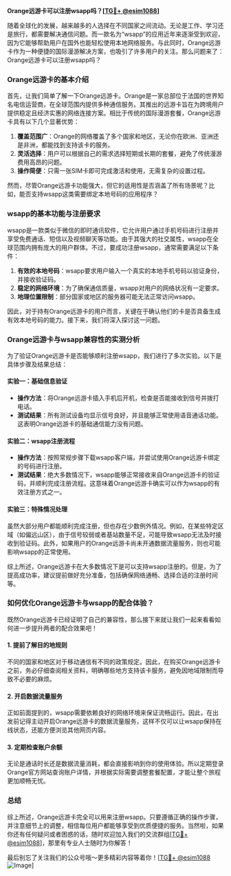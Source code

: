 **Orange远游卡可以注册wsapp吗？[[TG💪+ @esim1088](https://t.me/s/esim1088)]**

随着全球化的发展，越来越多的人选择在不同国家之间流动。无论是工作、学习还是旅行，都需要解决通信问题。而一款名为“wsapp”的应用近年来逐渐受到欢迎，因为它能够帮助用户在国外也能轻松使用本地网络服务。与此同时，Orange远游卡作为一种便捷的国际漫游解决方案，也吸引了许多用户的关注。那么问题来了：Orange远游卡可以注册wsapp吗？

### Orange远游卡的基本介绍

首先，让我们简单了解一下Orange远游卡。Orange是一家总部位于法国的世界知名电信运营商，在全球范围内提供多种通信服务。其推出的远游卡旨在为跨境用户提供稳定且经济实惠的网络连接方案。相比于传统的国际漫游套餐，Orange远游卡具有以下几个显著优势：

1. **覆盖范围广**：Orange的网络覆盖了多个国家和地区，无论你在欧洲、亚洲还是非洲，都能找到支持该卡的服务。
2. **灵活选择**：用户可以根据自己的需求选择短期或长期的套餐，避免了传统漫游费用高昂的问题。
3. **操作简便**：只需一张SIM卡即可完成激活和使用，无需复杂的设置过程。

然而，尽管Orange远游卡功能强大，但它的适用性是否涵盖了所有场景呢？比如，能否支持wsapp这类需要绑定本地号码的应用程序？

### wsapp的基本功能与注册要求

wsapp是一款类似于微信的即时通讯软件，它允许用户通过手机号码进行注册并享受免费通话、短信以及视频聊天等功能。由于其强大的社交属性，wsapp在全球范围内拥有庞大的用户群体。不过，要成功注册wsapp，通常需要满足以下条件：

1. **有效的本地号码**：wsapp要求用户输入一个真实的本地手机号码以验证身份，并接收验证码。
2. **稳定的网络环境**：为了确保通信质量，wsapp对用户的网络状况有一定要求。
3. **地理位置限制**：部分国家或地区的服务器可能无法正常访问wsapp。

因此，对于持有Orange远游卡的用户而言，关键在于确认他们的卡是否具备生成有效本地号码的能力。接下来，我们将深入探讨这一问题。

### Orange远游卡与wsapp兼容性的实测分析

为了验证Orange远游卡是否能够顺利注册wsapp，我们进行了多次实验。以下是具体步骤及结果总结：

#### 实验一：基础信息验证
- **操作方法**：将Orange远游卡插入手机后开机，检查是否能接收到信号并拨打电话。
- **测试结果**：所有测试设备均显示信号良好，并且能够正常使用语音通话功能。这表明Orange远游卡的基础通信能力没有问题。

#### 实验二：wsapp注册流程
- **操作方法**：按照常规步骤下载wsapp客户端，并尝试使用Orange远游卡绑定的号码进行注册。
- **测试结果**：绝大多数情况下，wsapp能够正常接收来自Orange远游卡的验证码，并顺利完成注册流程。这意味着Orange远游卡确实可以作为wsapp的有效注册方式之一。

#### 实验三：特殊情况处理
虽然大部分用户都能顺利完成注册，但也存在少数例外情况。例如，在某些特定区域（如偏远山区），由于信号较弱或者基站数量不足，可能导致wsapp无法及时接收到验证码。此外，如果用户的Orange远游卡尚未开通数据流量服务，则也可能影响wsapp的正常使用。

综上所述，Orange远游卡在大多数情况下是可以支持wsapp注册的。但是，为了提高成功率，建议提前做好充分准备，包括确保网络通畅、选择合适的注册时间等。

### 如何优化Orange远游卡与wsapp的配合体验？

既然Orange远游卡已经证明了自己的兼容性，那么接下来就让我们一起来看看如何进一步提升两者的配合效果吧！

#### 1. 提前了解目的地规则
不同的国家和地区对于移动通信有不同的政策规定。因此，在购买Orange远游卡之前，务必仔细查阅相关资料，明确哪些地方支持该卡服务，避免因地域限制而导致不必要的麻烦。

#### 2. 开启数据流量服务
正如前面提到的，wsapp需要依赖良好的网络环境来保证流畅运行。因此，在出发前记得主动开启Orange远游卡的数据流量服务，这样不仅可以让wsapp保持在线状态，还能方便浏览其他网页内容。

#### 3. 定期检查账户余额
无论是通话时长还是数据流量消耗，都会直接影响到你的使用体验。所以定期登录Orange官方网站查询账户详情，并根据实际需要调整套餐配置，才能让整个旅程更加顺畅无忧。

### 总结

综上所述，Orange远游卡完全可以用来注册wsapp。只要遵循正确的操作步骤，并注意细节上的调整，相信每位用户都能够享受到优质便捷的服务。当然啦，如果你还有任何疑问或者困惑的话，随时欢迎加入我们的交流群组[[TG💪+ @esim1088](https://t.me/s/esim1088)]，那里有专业人士随时为你解答！

最后别忘了关注我们的公众号哦～更多精彩内容等着你！[[TG💪+ @esim1088](https://t.me/s/esim1088) ![Image](https://i.postimg.cc/4NQfJmqS/Snipaste-2025-05-13-00-14-12.png)]